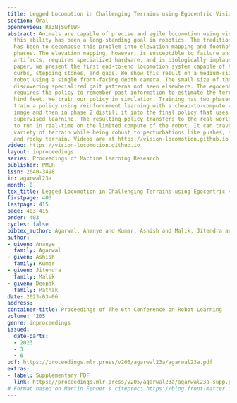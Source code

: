 ```yaml
---
title: Legged Locomotion in Challenging Terrains using Egocentric Vision
section: Oral
openreview: Re3NjSwf0WF
abstract: Animals are capable of precise and agile locomotion using vision. Replicating
  this ability has been a long-standing goal in robotics. The traditional approach
  has been to decompose this problem into elevation mapping and foothold planning
  phases. The elevation mapping, however, is susceptible to failure and large noise
  artifacts, requires specialized hardware, and is biologically implausible. In this
  paper, we present the first end-to-end locomotion system capable of traversing stairs,
  curbs, stepping stones, and gaps. We show this result on a medium-sized quadruped
  robot using a single front-facing depth camera. The small size of the robot necessitates
  discovering specialized gait patterns not seen elsewhere. The egocentric camera
  requires the policy to remember past information to estimate the terrain under its
  hind feet. We train our policy in simulation. Training has two phases - first, we
  train a policy using reinforcement learning with a cheap-to-compute variant of depth
  image and then in phase 2 distill it into the final policy that uses depth using
  supervised learning. The resulting policy transfers to the real world and is able
  to run in real-time on the limited compute of the robot. It can traverse a large
  variety of terrain while being robust to perturbations like pushes, slippery surfaces,
  and rocky terrain. Videos are at https://vision-locomotion.github.io
video: https://vision-locomotion.github.io
layout: inproceedings
series: Proceedings of Machine Learning Research
publisher: PMLR
issn: 2640-3498
id: agarwal23a
month: 0
tex_title: Legged Locomotion in Challenging Terrains using Egocentric Vision
firstpage: 403
lastpage: 415
page: 403-415
order: 403
cycles: false
bibtex_author: Agarwal, Ananye and Kumar, Ashish and Malik, Jitendra and Pathak, Deepak
author:
- given: Ananye
  family: Agarwal
- given: Ashish
  family: Kumar
- given: Jitendra
  family: Malik
- given: Deepak
  family: Pathak
date: 2023-03-06
address:
container-title: Proceedings of The 6th Conference on Robot Learning
volume: '205'
genre: inproceedings
issued:
  date-parts:
  - 2023
  - 3
  - 6
pdf: https://proceedings.mlr.press/v205/agarwal23a/agarwal23a.pdf
extras:
- label: Supplementary PDF
  link: https://proceedings.mlr.press/v205/agarwal23a/agarwal23a-supp.pdf
# Format based on Martin Fenner's citeproc: https://blog.front-matter.io/posts/citeproc-yaml-for-bibliographies/
---
```

